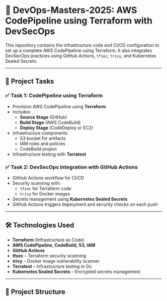# 🚀 DevOps-Masters-2025: AWS CodePipeline using Terraform with DevSecOps

This repository contains the infrastructure code and CI/CD configuration to set up a complete AWS CodePipeline using Terraform. It also integrates DevSecOps practices using GitHub Actions, `tfsec`, `trivy`, and Kubernetes Sealed Secrets.

---

## 📌 Project Tasks

### ✅ Task 1: CodePipeline using Terraform
- Provision AWS CodePipeline using **Terraform**
- Includes:
  - **Source Stage** (GitHub)
  - **Build Stage** (AWS CodeBuild)
  - **Deploy Stage** (CodeDeploy or EC2)
- Infrastructure components:
  - S3 bucket for artifacts
  - IAM roles and policies
  - CodeBuild project
- Infrastructure testing with **Terratest**

### ✅ Task 2: DevSecOps Integration with GitHub Actions
- GitHub Actions workflow for CI/CD
- Security scanning with:
  - `tfsec` for Terraform code
  - `trivy` for Docker images
- Secrets management using **Kubernetes Sealed Secrets**
- GitHub Actions triggers deployment and security checks on each push

---

## 🛠️ Technologies Used

- **Terraform** (Infrastructure as Code)
- **AWS CodePipeline, CodeBuild, S3, IAM**
- **GitHub Actions**
- **tfsec** – Terraform security scanning
- **trivy** – Docker image vulnerability scanner
- **Terratest** – Infrastructure testing in Go
- **Kubernetes Sealed Secrets** – Encrypted secrets management

---

## 📂 Project Structure

